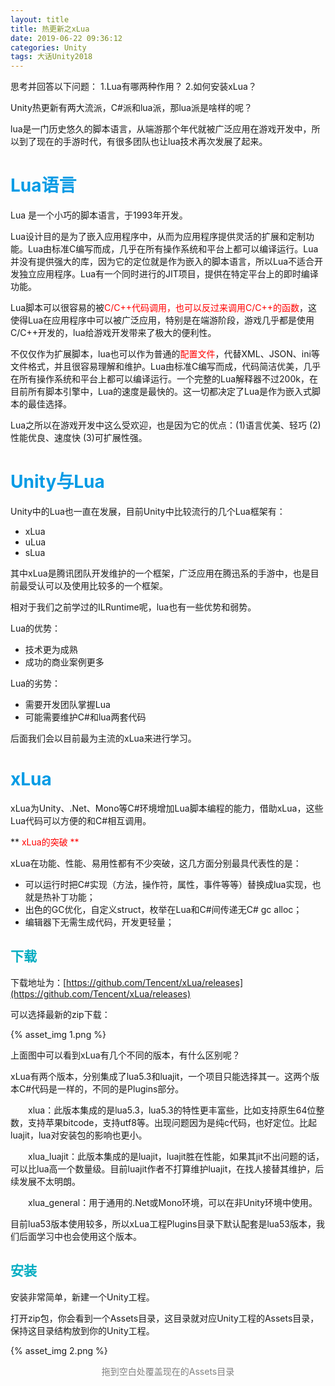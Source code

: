 ```yaml
---
layout: title
title: 热更新之xLua
date: 2019-06-22 09:36:12
categories: Unity
tags: 大话Unity2018
---
```

思考并回答以下问题：
1.Lua有哪两种作用？
2.如何安装xLua？

<!--more-->

Unity热更新有两大流派，C#派和lua派，那lua派是啥样的呢？

lua是一门历史悠久的脚本语言，从端游那个年代就被广泛应用在游戏开发中，所以到了现在的手游时代，有很多团队也让lua技术再次发展了起来。

# <span style="color:#039BE5;">Lua语言</span>

Lua 是一个小巧的脚本语言，于1993年开发。

Lua设计目的是为了嵌入应用程序中，从而为应用程序提供灵活的扩展和定制功能。Lua由标准C编写而成，几乎在所有操作系统和平台上都可以编译运行。Lua并没有提供强大的库，因为它的定位就是作为嵌入的脚本语言，所以Lua不适合开发独立应用程序。Lua有一个同时进行的JIT项目，提供在特定平台上的即时编译功能。

Lua脚本可以很容易的被<span style="color:red">C/C++代码调用，也可以反过来调用C/C++的函数</span>，这使得Lua在应用程序中可以被广泛应用，特别是在端游阶段，游戏几乎都是使用C/C++开发的，lua给游戏开发带来了极大的便利性。

不仅仅作为扩展脚本，lua也可以作为普通的<span style="color:red">配置文件</span>，代替XML、JSON、ini等文件格式，并且很容易理解和维护。Lua由标准C编写而成，代码简洁优美，几乎在所有操作系统和平台上都可以编译运行。一个完整的Lua解释器不过200k，在目前所有脚本引擎中，Lua的速度是最快的。这一切都决定了Lua是作为嵌入式脚本的最佳选择。

Lua之所以在游戏开发中这么受欢迎，也是因为它的优点：(1)语言优美、轻巧 (2)性能优良、速度快 (3)可扩展性强。

# <span style="color:#039BE5;">Unity与Lua</span>

Unity中的Lua也一直在发展，目前Unity中比较流行的几个Lua框架有：

* xLua
* uLua
* sLua

其中xLua是腾讯团队开发维护的一个框架，广泛应用在腾迅系的手游中，也是目前最受认可以及使用比较多的一个框架。

相对于我们之前学过的ILRuntime呢，lua也有一些优势和弱势。

Lua的优势：
* 技术更为成熟
* 成功的商业案例更多

Lua的劣势：
* 需要开发团队掌握Lua
* 可能需要维护C#和lua两套代码

后面我们会以目前最为主流的xLua来进行学习。

# <span style="color:#039BE5;">xLua<span>

xLua为Unity、.Net、Mono等C#环境增加Lua脚本编程的能力，借助xLua，这些Lua代码可以方便的和C#相互调用。

** <span style="color:red;">xLua的突破<span> **

xLua在功能、性能、易用性都有不少突破，这几方面分别最具代表性的是：

* 可以运行时把C#实现（方法，操作符，属性，事件等等）替换成lua实现，也就是热补丁功能；
* 出色的GC优化，自定义struct，枚举在Lua和C#间传递无C# gc alloc；
* 编辑器下无需生成代码，开发更轻量；


## <span style="color:#00ACC1;">下载</span>

下载地址为：[https://github.com/Tencent/xLua/releases](https://github.com/Tencent/xLua/releases)

可以选择最新的zip下载：

{% asset_img 1.png %}

上面图中可以看到xLua有几个不同的版本，有什么区别呢？

xLua有两个版本，分别集成了lua5.3和luajit，一个项目只能选择其一。这两个版本C#代码是一样的，不同的是Plugins部分。

&emsp;&emsp;xlua：此版本集成的是lua5.3，lua5.3的特性更丰富些，比如支持原生64位整数，支持苹果bitcode，支持utf8等。出现问题因为是纯c代码，也好定位。比起luajit，lua对安装包的影响也更小。

&emsp;&emsp;xlua_luajit：此版本集成的是luajit，luajit胜在性能，如果其jit不出问题的话，可以比lua高一个数量级。目前luajit作者不打算维护luajit，在找人接替其维护，后续发展不太明朗。

&emsp;&emsp;xlua_general：用于通用的.Net或Mono环境，可以在非Unity环境中使用。

目前lua53版本使用较多，所以xLua工程Plugins目录下默认配套是lua53版本，我们后面学习中也会使用这个版本。

## <span style="color:#00ACC1;">安装</span>

安装非常简单，新建一个Unity工程。

打开zip包，你会看到一个Assets目录，这目录就对应Unity工程的Assets目录，保持这目录结构放到你的Unity工程。

{% asset_img 2.png %}
<center><font color="gray">拖到空白处覆盖现在的Assets目录</font></center>